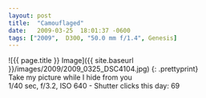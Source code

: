 ```yaml
---
layout: post
title:  "Camouflaged"
date:   2009-03-25  18:01:37 -0600
tags: ["2009",  D300, "50.0 mm f/1.4", Genesis]
---
```

![{{ page.title }} Image]({{ site.baseurl }}/images/2009/2009_0325_DSC4104.jpg)
{: .prettyprint}  
Take my picture while I hide from you   
1/40 sec, f/3.2, ISO 640 - Shutter clicks this day: 69